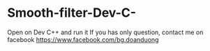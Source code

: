 # Smooth-filter-Dev-C-
Open on Dev C++ and run it
If you has only question, contact me on facebook https://www.facebook.com/bg.doanduong
